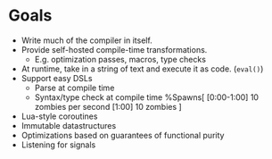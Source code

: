# Goals
- Write much of the compiler in itself.
- Provide self-hosted compile-time transformations.
    - E.g. optimization passes, macros, type checks
- At runtime, take in a string of text and execute it as code. (`eval()`)
- Support easy DSLs
    - Parse at compile time
    - Syntax/type check at compile time
    %Spawns[
        [0:00-1:00] 10 zombies per second
        [1:00] 10 zombies
    ]
- Lua-style coroutines
- Immutable datastructures
- Optimizations based on guarantees of functional purity
- Listening for signals
